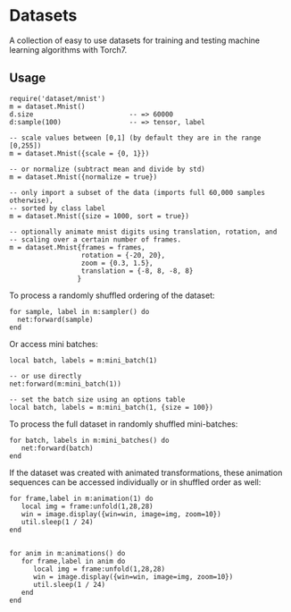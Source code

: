 # Datasets

A collection of easy to use datasets for training and testing machine learning
algorithms with Torch7.


## Usage

    require('dataset/mnist')
    m = dataset.Mnist()
    d.size                        -- => 60000
    d:sample(100)                 -- => tensor, label

    -- scale values between [0,1] (by default they are in the range [0,255])
    m = dataset.Mnist({scale = {0, 1}})

    -- or normalize (subtract mean and divide by std)
    m = dataset.Mnist({normalize = true})

    -- only import a subset of the data (imports full 60,000 samples otherwise),
    -- sorted by class label
    m = dataset.Mnist({size = 1000, sort = true})

    -- optionally animate mnist digits using translation, rotation, and
    -- scaling over a certain number of frames.
    m = dataset.Mnist{frames = frames,
                      rotation = {-20, 20},
                      zoom = {0.3, 1.5},
                      translation = {-8, 8, -8, 8}
                     }

To process a randomly shuffled ordering of the dataset:

    for sample, label in m:sampler() do
      net:forward(sample)
    end

Or access mini batches:

    local batch, labels = m:mini_batch(1)

    -- or use directly
    net:forward(m:mini_batch(1))

    -- set the batch size using an options table
    local batch, labels = m:mini_batch(1, {size = 100})


To process the full dataset in randomly shuffled mini-batches:

    for batch, labels in m:mini_batches() do
       net:forward(batch)
    end


If the dataset was created with animated transformations, these animation
sequences can be accessed individually or in shuffled order as well:

    for frame,label in m:animation(1) do
       local img = frame:unfold(1,28,28)
       win = image.display({win=win, image=img, zoom=10})
       util.sleep(1 / 24)
    end


    for anim in m:animations() do
       for frame,label in anim do
          local img = frame:unfold(1,28,28)
          win = image.display({win=win, image=img, zoom=10})
          util.sleep(1 / 24)
       end
    end
